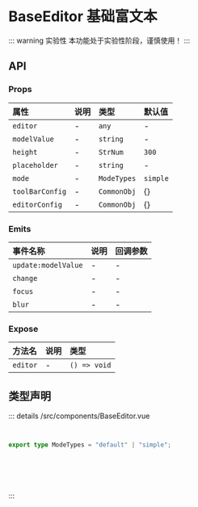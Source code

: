 # BaseEditor 基础富文本  <Badge class="title-badge" type="warning" text="beta" />


::: warning 实验性
本功能处于实验性阶段，谨慎使用！
:::




## API 
### Props

|属性|说明|类型|默认值|
|:---|:---|:---|:---|
|`editor`|-|`any`|-|
|`modelValue`|-|`string`|-|
|`height`|-|`StrNum`|`300`|
|`placeholder`|-|`string`|-|
|`mode`|-|`ModeTypes`|`simple`|
|`toolBarConfig`|-|`CommonObj`|{}|
|`editorConfig`|-|`CommonObj`|{}|

### Emits

|事件名称|说明|回调参数|
|:---|:---|:---|
|`update:modelValue`|-|-|
|`change`|-|-|
|`focus`|-|-|
|`blur`|-|-|

### Expose

|方法名|说明|类型|
|:---|:---|:---|
|`editor`|-|`() => void`|



## 类型声明
::: details
/src/components/BaseEditor.vue

``` ts


export type ModeTypes = "default" | "simple";







```

:::  


